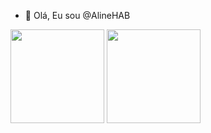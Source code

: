 - 👋 Olá, Eu sou @AlineHAB

<div>

 <img height="150cm"  src="https://github-readme-stats.vercel.app/api?username=AlineHAB&show_icons=true&theme=radical" />
 <img height="150cm" src="https://github-readme-stats.vercel.app/api/top-langs/?username=AlineHAB&layout=compact&theme=radical" />
 
</div>



